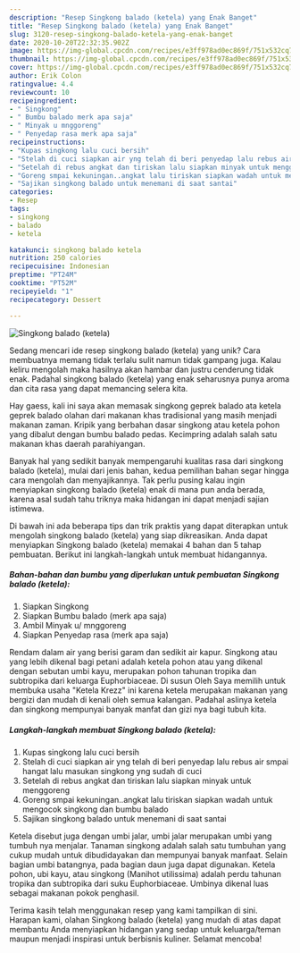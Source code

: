 ```yaml
---
description: "Resep Singkong balado (ketela) yang Enak Banget"
title: "Resep Singkong balado (ketela) yang Enak Banget"
slug: 3120-resep-singkong-balado-ketela-yang-enak-banget
date: 2020-10-20T22:32:35.902Z
image: https://img-global.cpcdn.com/recipes/e3ff978ad0ec869f/751x532cq70/singkong-balado-ketela-foto-resep-utama.jpg
thumbnail: https://img-global.cpcdn.com/recipes/e3ff978ad0ec869f/751x532cq70/singkong-balado-ketela-foto-resep-utama.jpg
cover: https://img-global.cpcdn.com/recipes/e3ff978ad0ec869f/751x532cq70/singkong-balado-ketela-foto-resep-utama.jpg
author: Erik Colon
ratingvalue: 4.4
reviewcount: 10
recipeingredient:
- " Singkong"
- " Bumbu balado merk apa saja"
- " Minyak u mnggoreng"
- " Penyedap rasa merk apa saja"
recipeinstructions:
- "Kupas singkong lalu cuci bersih"
- "Stelah di cuci siapkan air yng telah di beri penyedap lalu rebus air smpai hangat lalu masukan singkong yng sudah di cuci"
- "Setelah di rebus angkat dan tiriskan lalu siapkan minyak untuk menggoreng"
- "Goreng smpai kekuningan..angkat lalu tiriskan siapkan wadah untuk mengocok singkong dan bumbu balado"
- "Sajikan singkong balado untuk menemani di saat santai"
categories:
- Resep
tags:
- singkong
- balado
- ketela

katakunci: singkong balado ketela 
nutrition: 250 calories
recipecuisine: Indonesian
preptime: "PT24M"
cooktime: "PT52M"
recipeyield: "1"
recipecategory: Dessert

---
```



![Singkong balado (ketela)](https://img-global.cpcdn.com/recipes/e3ff978ad0ec869f/751x532cq70/singkong-balado-ketela-foto-resep-utama.jpg)

Sedang mencari ide resep singkong balado (ketela) yang unik? Cara membuatnya memang tidak terlalu sulit namun tidak gampang juga. Kalau keliru mengolah maka hasilnya akan hambar dan justru cenderung tidak enak. Padahal singkong balado (ketela) yang enak seharusnya punya aroma dan cita rasa yang dapat memancing selera kita.

Hay gaess, kali ini saya akan memasak singkong geprek balado ata ketela geprek balado olahan dari makanan khas tradisional yang masih menjadi makanan zaman. Kripik yang berbahan dasar singkong atau ketela pohon yang dibalut dengan bumbu balado pedas. Kecimpring adalah salah satu makanan khas daerah parahiyangan.

Banyak hal yang sedikit banyak mempengaruhi kualitas rasa dari singkong balado (ketela), mulai dari jenis bahan, kedua pemilihan bahan segar hingga cara mengolah dan menyajikannya. Tak perlu pusing kalau ingin menyiapkan singkong balado (ketela) enak di mana pun anda berada, karena asal sudah tahu triknya maka hidangan ini dapat menjadi sajian istimewa.


Di bawah ini ada beberapa tips dan trik praktis yang dapat diterapkan untuk mengolah singkong balado (ketela) yang siap dikreasikan. Anda dapat menyiapkan Singkong balado (ketela) memakai 4 bahan dan 5 tahap pembuatan. Berikut ini langkah-langkah untuk membuat hidangannya.

<!--inarticleads1-->

##### Bahan-bahan dan bumbu yang diperlukan untuk pembuatan Singkong balado (ketela):

1. Siapkan  Singkong
1. Siapkan  Bumbu balado (merk apa saja)
1. Ambil  Minyak u/ mnggoreng
1. Siapkan  Penyedap rasa (merk apa saja)


Rendam dalam air yang berisi garam dan sedikit air kapur. Singkong atau yang lebih dikenal bagi petani adalah ketela pohon atau yang dikenal dengan sebutan umbi kayu, merupakan pohon tahunan tropika dan subtropika dari keluarga Euphorbiaceae. Di susun Oleh Saya memilih untuk membuka usaha &#34;Ketela Krezz&#34; ini karena ketela merupakan makanan yang bergizi dan mudah di kenali oleh semua kalangan. Padahal aslinya ketela dan singkong mempunyai banyak manfat dan gizi nya bagi tubuh kita. 

<!--inarticleads2-->

##### Langkah-langkah membuat Singkong balado (ketela):

1. Kupas singkong lalu cuci bersih
1. Stelah di cuci siapkan air yng telah di beri penyedap lalu rebus air smpai hangat lalu masukan singkong yng sudah di cuci
1. Setelah di rebus angkat dan tiriskan lalu siapkan minyak untuk menggoreng
1. Goreng smpai kekuningan..angkat lalu tiriskan siapkan wadah untuk mengocok singkong dan bumbu balado
1. Sajikan singkong balado untuk menemani di saat santai


Ketela disebut juga dengan umbi jalar, umbi jalar merupakan umbi yang tumbuh nya menjalar. Tanaman singkong adalah salah satu tumbuhan yang cukup mudah untuk dibudidayakan dan mempunyai banyak manfaat. Selain bagian umbi batangnya, pada bagian daun juga dapat digunakan. Ketela pohon, ubi kayu, atau singkong (Manihot utilissima) adalah perdu tahunan tropika dan subtropika dari suku Euphorbiaceae. Umbinya dikenal luas sebagai makanan pokok penghasil. 

Terima kasih telah menggunakan resep yang kami tampilkan di sini. Harapan kami, olahan Singkong balado (ketela) yang mudah di atas dapat membantu Anda menyiapkan hidangan yang sedap untuk keluarga/teman maupun menjadi inspirasi untuk berbisnis kuliner. Selamat mencoba!
